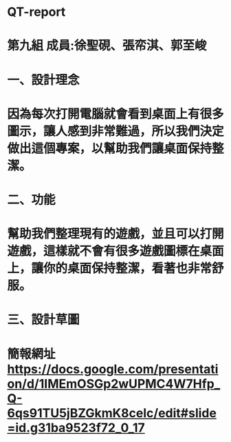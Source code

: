 # QT-report
# 第九組 成員:徐聖硯、張帟淇、郭至峻
# 一、設計理念
# 因為每次打開電腦就會看到桌面上有很多圖示，讓人感到非常難過，所以我們決定做出這個專案，以幫助我們讓桌面保持整潔。
# 二、功能
# 幫助我們整理現有的遊戲，並且可以打開遊戲，這樣就不會有很多遊戲圖標在桌面上，讓你的桌面保持整潔，看著也非常舒服。
# 三、設計草圖
# 簡報網址 https://docs.google.com/presentation/d/1IMEmOSGp2wUPMC4W7Hfp_Q-6qs91TU5jBZGkmK8celc/edit#slide=id.g31ba9523f72_0_17
